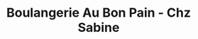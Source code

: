 ---
title: "Boulangerie Au Bon Pain - Chz Sabine"
url: /osthouse/boulangerie-au-bon-pain-chz-sabine/
shop: boulangerie
---